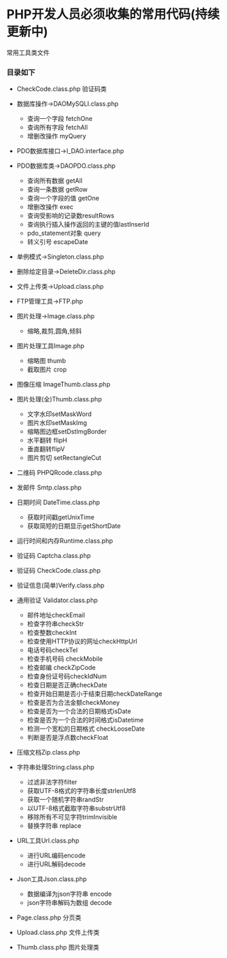 # PHP开发人员必须收集的常用代码(持续更新中)
常用工具类文件
### 目录如下

- CheckCode.class.php  验证码类

- 数据库操作→DAOMySQLI.class.php
  - 查询一个字段 fetchOne
  - 查询所有字段 fetchAll
  - 增删改操作 myQuery
- PDO数据库接口→I_DAO.interface.php
- PDO数据库类→DAOPDO.class.php  
  - 查询所有数据 getAll
  - 查询一条数据 getRow
  - 查询一个字段的值 getOne
  - 增删改操作 exec
  - 查询受影响的记录数resultRows
  - 查询执行插入操作返回的主键的值lastInserId
  - pdo_statement对象 query
  - 转义引号 escapeDate
- 单例模式→Singleton.class.php
- 删除给定目录→DeleteDir.class.php
- 文件上传类→Upload.class.php
- FTP管理工具→FTP.php
- 图片处理→Image.class.php
  - 缩略,裁剪,圆角,倾斜
- 图片处理工具Image.php
  - 缩略图 thumb
  - 截取图片 crop
- 图像压缩 ImageThumb.class.php
- 图片处理(全)Thumb.class.php
  - 文字水印setMaskWord
  - 图片水印setMaskImg
  - 缩略图边框setDstImgBorder
  - 水平翻转 flipH
  - 垂直翻转flipV
  - 图片剪切 setRectangleCut
- 二维码 PHPQRcode.class.php
- 发邮件 Smtp.class.php
- 日期时间 DateTime.class.php
  - 获取时间戳getUnixTime
  - 获取简短的日期显示getShortDate
- 运行时间和内存Runtime.class.php
- 验证码 Captcha.class.php
- 验证码 CheckCode.class.php
- 验证信息(简单)Verify.class.php
- 通用验证 Validator.class.php
  - 邮件地址checkEmail
  - 检查字符串checkStr
  - 检查整数checkInt
  - 检查使用HTTP协议的网址checkHttpUrl
  - 电话号码checkTel
  - 检查手机号码 checkMobile
  - 检查邮编 checkZipCode
  - 检查身份证号码checkIdNum
  - 检查日期是否正确checkDate
  - 检查开始日期是否小于结束日期checkDateRange
  - 检查是否为合法金额checkMoney
  - 检查是否为一个合法的日期格式isDate
  - 检查是否为一个合法的时间格式isDatetime
  - 检测一个宽松的日期格式 checkLooseDate
  - 判断是否是浮点数checkFloat
- 压缩文档Zip.class.php
- 字符串处理String.class.php
  - 过滤非法字符filter
  - 获取UTF-8格式的字符串长度strlenUtf8
  - 获取一个随机字符串randStr
  - 以UTF-8格式截取字符串substrUtf8
  - 移除所有不可见字符trimInvisible
  - 替换字符串 replace
- URL工具Url.class.php
  - 进行URL编码encode
  - 进行URL解码decode
- Json工具Json.class.php
  - 数据编译为json字符串 encode
  - json字符串解码为数组 decode
- Page.class.php  分页类
- Upload.class.php  文件上传类
- Thumb.class.php  图片处理类
